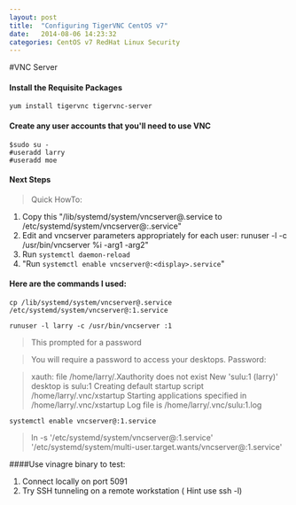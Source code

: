 ```yaml
---
layout: post
title:  "Configuring TigerVNC CentOS v7"
date:   2014-08-06 14:23:32
categories: CentOS v7 RedHat Linux Security
---
```


#VNC Server

#### Install the Requisite Packages

    yum install tigervnc tigervnc-server

#### Create any user accounts that you'll need to use VNC

    $sudo su -
    #useradd larry
    #useradd moe

#### Next Steps

>Quick HowTo:

1. Copy this "/lib/systemd/system/vncserver@.service to /etc/systemd/system/vncserver@:<display>.service"
2. Edit <USER> and vncserver parameters appropriately
     for each user:
    runuser -l <USER> -c /usr/bin/vncserver %i -arg1 -arg2"
3. Run `systemctl daemon-reload`
4. "Run `systemctl enable vncserver@:<display>.service`"

#### Here are the commands I used:

    cp /lib/systemd/system/vncserver@.service /etc/systemd/system/vncserver@:1.service

    runuser -l larry -c /usr/bin/vncserver :1
>This prompted for a password

>You will require a password to access your desktops.
Password:


>xauth:  file /home/larry/.Xauthority does not exist
New 'sulu:1 (larry)' desktop is sulu:1
Creating default startup script /home/larry/.vnc/xstartup
Starting applications specified in /home/larry/.vnc/xstartup
Log file is /home/larry/.vnc/sulu:1.log

    systemctl enable vncserver@:1.service

>ln -s '/etc/systemd/system/vncserver@:1.service' '/etc/systemd/system/multi-user.target.wants/vncserver@:1.service'

####Use vinagre binary to test:

1. Connect locally on port 5091
2. Try SSH tunneling on a remote workstation ( Hint use ssh -l)